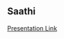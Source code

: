 ## Saathi

[Presentation Link](https://www.canva.com/design/DAFRCpPpZfM/8_fqy_8jdQBdDRzQNhES_Q/edit?utm_content=DAFRCpPpZfM&utm_campaign=designshare&utm_medium=link2&utm_source=sharebutton)
